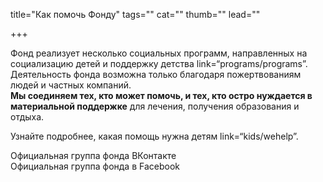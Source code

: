 title="Как помочь Фонду"
tags=""
cat=""
thumb=""
lead=""

+++

<p>Фонд реализует несколько социальных программ, направленных на социализацию детей и поддержку детства link=“programs/programs”. <br>
Деятельность фонда возможна только благодаря пожертвованиям людей и частных компаний. <br>
<b>Мы соединяем тех, кто может помочь, и тех, кто остро нуждается в материальной поддержке</b> для лечения, получения образования и отдыха.<br>
<p>Узнайте подробнее, какая помощь нужна детям link=“kids/wehelp”.

Официальная группа фонда ВКонтакте<br>
Официальная группа фонда  в Facebook<br> 

